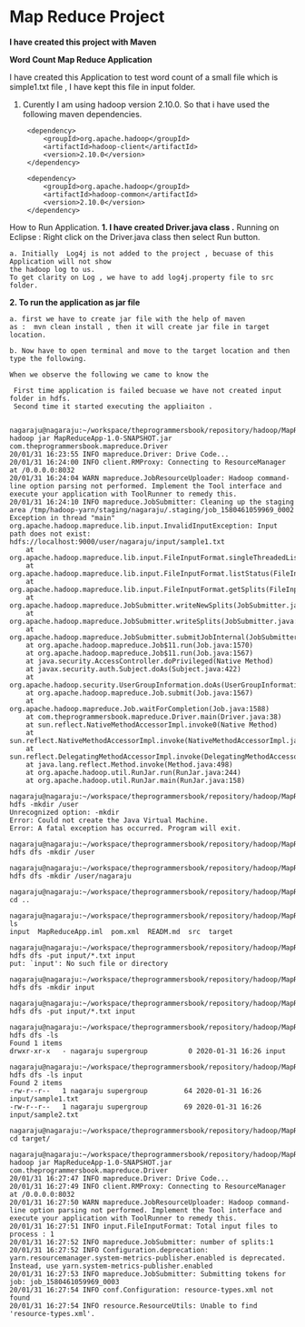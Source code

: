 # Map Reduce Project
**I have created this project with Maven**

**Word Count Map Reduce Application**

I have created this Application to test word count of a small file 
which is simple1.txt file , I have kept this file in input folder.

1. Curently I am using hadoop version 2.10.0.
So that i have used the following maven dependencies.

        <dependency>
            <groupId>org.apache.hadoop</groupId>
            <artifactId>hadoop-client</artifactId>
            <version>2.10.0</version>
        </dependency>

        <dependency>
            <groupId>org.apache.hadoop</groupId>
            <artifactId>hadoop-common</artifactId>
            <version>2.10.0</version>
        </dependency>

How to Run Application.
**1. I have created Driver.java class .**
Running on Eclipse : Right click on the Driver.java class then select Run button.

    a. Initially  Log4j is not added to the project , becuase of this Application will not show 
    the hadoop log to us.
    To get clarity on Log , we have to add log4j.property file to src folder.

**2. To run the application as jar file**
    
    a. first we have to create jar file with the help of maven 
    as :  mvn clean install , then it will create jar file in target location.
    
    b. Now have to open terminal and move to the target location and then type the following.
    
    When we observe the following we came to know the 
     
     First time application is failed becuase we have not created input folder in hdfs.
     Second time it started executing the appliaiton .
     
    
    nagaraju@nagaraju:~/workspace/theprogrammersbook/repository/hadoop/MapReduceApp/target$ hadoop jar MapReduceApp-1.0-SNAPSHOT.jar com.theprogrammersbook.mapreduce.Driver
    20/01/31 16:23:55 INFO mapreduce.Driver: Drive Code...
    20/01/31 16:24:00 INFO client.RMProxy: Connecting to ResourceManager at /0.0.0.0:8032
    20/01/31 16:24:04 WARN mapreduce.JobResourceUploader: Hadoop command-line option parsing not performed. Implement the Tool interface and execute your application with ToolRunner to remedy this.
    20/01/31 16:24:10 INFO mapreduce.JobSubmitter: Cleaning up the staging area /tmp/hadoop-yarn/staging/nagaraju/.staging/job_1580461059969_0002
    Exception in thread "main" org.apache.hadoop.mapreduce.lib.input.InvalidInputException: Input path does not exist: hdfs://localhost:9000/user/nagaraju/input/sample1.txt
    	at org.apache.hadoop.mapreduce.lib.input.FileInputFormat.singleThreadedListStatus(FileInputFormat.java:329)
    	at org.apache.hadoop.mapreduce.lib.input.FileInputFormat.listStatus(FileInputFormat.java:271)
    	at org.apache.hadoop.mapreduce.lib.input.FileInputFormat.getSplits(FileInputFormat.java:393)
    	at org.apache.hadoop.mapreduce.JobSubmitter.writeNewSplits(JobSubmitter.java:314)
    	at org.apache.hadoop.mapreduce.JobSubmitter.writeSplits(JobSubmitter.java:331)
    	at org.apache.hadoop.mapreduce.JobSubmitter.submitJobInternal(JobSubmitter.java:202)
    	at org.apache.hadoop.mapreduce.Job$11.run(Job.java:1570)
    	at org.apache.hadoop.mapreduce.Job$11.run(Job.java:1567)
    	at java.security.AccessController.doPrivileged(Native Method)
    	at javax.security.auth.Subject.doAs(Subject.java:422)
    	at org.apache.hadoop.security.UserGroupInformation.doAs(UserGroupInformation.java:1893)
    	at org.apache.hadoop.mapreduce.Job.submit(Job.java:1567)
    	at org.apache.hadoop.mapreduce.Job.waitForCompletion(Job.java:1588)
    	at com.theprogrammersbook.mapreduce.Driver.main(Driver.java:38)
    	at sun.reflect.NativeMethodAccessorImpl.invoke0(Native Method)
    	at sun.reflect.NativeMethodAccessorImpl.invoke(NativeMethodAccessorImpl.java:62)
    	at sun.reflect.DelegatingMethodAccessorImpl.invoke(DelegatingMethodAccessorImpl.java:43)
    	at java.lang.reflect.Method.invoke(Method.java:498)
    	at org.apache.hadoop.util.RunJar.run(RunJar.java:244)
    	at org.apache.hadoop.util.RunJar.main(RunJar.java:158)
    
    nagaraju@nagaraju:~/workspace/theprogrammersbook/repository/hadoop/MapReduceApp/target$ hdfs -mkdir /user
    Unrecognized option: -mkdir
    Error: Could not create the Java Virtual Machine.
    Error: A fatal exception has occurred. Program will exit.
    
    nagaraju@nagaraju:~/workspace/theprogrammersbook/repository/hadoop/MapReduceApp/target$ hdfs dfs -mkdir /user
    
    nagaraju@nagaraju:~/workspace/theprogrammersbook/repository/hadoop/MapReduceApp/target$ hdfs dfs -mkdir /user/nagaraju
    
    nagaraju@nagaraju:~/workspace/theprogrammersbook/repository/hadoop/MapReduceApp/target$ cd ..
    
    nagaraju@nagaraju:~/workspace/theprogrammersbook/repository/hadoop/MapReduceApp$ ls
    input  MapReduceApp.iml  pom.xml  READM.md  src  target
    
    nagaraju@nagaraju:~/workspace/theprogrammersbook/repository/hadoop/MapReduceApp$ hdfs dfs -put input/*.txt input
    put: `input': No such file or directory
    
    nagaraju@nagaraju:~/workspace/theprogrammersbook/repository/hadoop/MapReduceApp$ hdfs dfs -mkdir input
    
    nagaraju@nagaraju:~/workspace/theprogrammersbook/repository/hadoop/MapReduceApp$ hdfs dfs -put input/*.txt input
    
    nagaraju@nagaraju:~/workspace/theprogrammersbook/repository/hadoop/MapReduceApp$ hdfs dfs -ls
    Found 1 items
    drwxr-xr-x   - nagaraju supergroup          0 2020-01-31 16:26 input
    
    nagaraju@nagaraju:~/workspace/theprogrammersbook/repository/hadoop/MapReduceApp$ hdfs dfs -ls input
    Found 2 items
    -rw-r--r--   1 nagaraju supergroup         64 2020-01-31 16:26 input/sample1.txt
    -rw-r--r--   1 nagaraju supergroup         69 2020-01-31 16:26 input/sample2.txt
    
    nagaraju@nagaraju:~/workspace/theprogrammersbook/repository/hadoop/MapReduceApp$ cd target/
    
    nagaraju@nagaraju:~/workspace/theprogrammersbook/repository/hadoop/MapReduceApp/target$ hadoop jar MapReduceApp-1.0-SNAPSHOT.jar com.theprogrammersbook.mapreduce.Driver
    20/01/31 16:27:47 INFO mapreduce.Driver: Drive Code...
    20/01/31 16:27:49 INFO client.RMProxy: Connecting to ResourceManager at /0.0.0.0:8032
    20/01/31 16:27:50 WARN mapreduce.JobResourceUploader: Hadoop command-line option parsing not performed. Implement the Tool interface and execute your application with ToolRunner to remedy this.
    20/01/31 16:27:51 INFO input.FileInputFormat: Total input files to process : 1
    20/01/31 16:27:52 INFO mapreduce.JobSubmitter: number of splits:1
    20/01/31 16:27:52 INFO Configuration.deprecation: yarn.resourcemanager.system-metrics-publisher.enabled is deprecated. Instead, use yarn.system-metrics-publisher.enabled
    20/01/31 16:27:53 INFO mapreduce.JobSubmitter: Submitting tokens for job: job_1580461059969_0003
    20/01/31 16:27:54 INFO conf.Configuration: resource-types.xml not found
    20/01/31 16:27:54 INFO resource.ResourceUtils: Unable to find 'resource-types.xml'.


